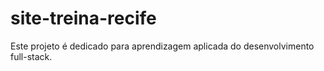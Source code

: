 # site-treina-recife
Este projeto é dedicado para aprendizagem aplicada do desenvolvimento full-stack. 
